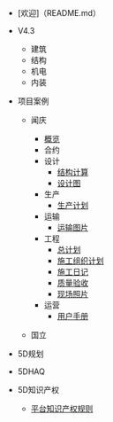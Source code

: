 <!--* markdown格式-->
<!--  * [基本格式](quickstart.md)-->
<!--  * [嵌入文件](more-pages.md)-->
* [欢迎]（README.md）
* V4.3

  * 建筑
  * 结构
  * 机电
  * 内装
* 项目案例
  * 闻庆
      * [概览](vue.md)
      * 合约
      * 设计
        * [结构计算](deploy.md)
        * [设计图](configuration.md)
      * 生产
        * [生产计划](cdn.md)
      * 运输
        * [运输图片](plugins.md)
      * 工程
        * [总计划](markdown.md)
        * [施工组织计划](ssr.md)
        * [施工日记](write-a-plugin.md)
        * [质量验收](language-highlight.md)
        * [现场照片](themes.md)
      * 运营
        * [用户手册](helpers.md)

  * 国立
* 5D规划
* 5DHAQ
* 5D知识产权
  * [平台知识产权规则](pwa.md)

    
    
    


